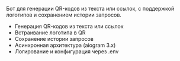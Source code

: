 Бот для генерации QR-кодов из текста или ссылок, с поддержкой логотипов и сохранением истории запросов.

- Генерация QR-кодов из текста или ссылок
- Встраивание логотипа в QR
- Сохранение истории запросов
- Асинхронная архитектура (aiogram 3.x)
- Логирование и конфигурация через .env
